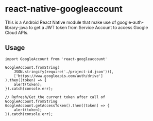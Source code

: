 # react-native-googleaccount

This is a Android React Native module that make use of google-auth-library-java to get a JWT token from Service Account
to access Google Cloud APIs.

## Usage

```
import GoogleAccount from 'react-googleaccount'

GoogleAccount.fromString(
	JSON.stringify(require('./project-id.json'))),
	['https://www.googleapis.com/auth/drive']
).then((token) => {
	alert(token);
}).catch(console.err);

// Refresh/Get the current token after call of GoogleAccount.fromString
GoogleAccount.getAccessToken().then((token) => {
	alert(token);
}).catch(console.err);
```
